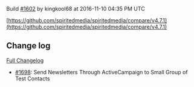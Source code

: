 Build [#1602](https://circleci.com/gh/spiritedmedia/spiritedmedia/1602) by kingkool68 at 2016-11-10 04:35 PM UTC

[https://github.com/spiritedmedia/spiritedmedia/compare/v4.7.1](https://github.com/spiritedmedia/spiritedmedia/compare/v4.7.1)
## Change log
[Full Changelog](https://github.com/spiritedmedia/spiritedmedia/compare/v4.7.0...v4.7.1)

 - [#1698](https://github.com/spiritedmedia/spiritedmedia/pull/1698): Send Newsletters Through ActiveCampaign to Small Group of Test Contacts
